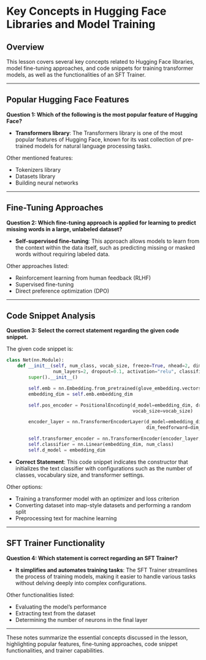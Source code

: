 # Key Concepts in Hugging Face Libraries and Model Training

## Overview

This lesson covers several key concepts related to Hugging Face libraries, model fine-tuning approaches, and code snippets for training transformer models, as well as the functionalities of an SFT Trainer. 

---

## Popular Hugging Face Features

**Question 1: Which of the following is the most popular feature of Hugging Face?**

- **Transformers library**: The Transformers library is one of the most popular features of Hugging Face, known for its vast collection of pre-trained models for natural language processing tasks.

Other mentioned features:
- Tokenizers library
- Datasets library
- Building neural networks

---

## Fine-Tuning Approaches

**Question 2: Which fine-tuning approach is applied for learning to predict missing words in a large, unlabeled dataset?**

- **Self-supervised fine-tuning**: This approach allows models to learn from the context within the data itself, such as predicting missing or masked words without requiring labeled data.

Other approaches listed:
- Reinforcement learning from human feedback (RLHF)
- Supervised fine-tuning
- Direct preference optimization (DPO)

---

## Code Snippet Analysis

**Question 3: Select the correct statement regarding the given code snippet.**

The given code snippet is:

```python
class Net(nn.Module):
    def __init__(self, num_class, vocab_size, freeze=True, nhead=2, dim_feedforward=128, \
                 num_layers=2, dropout=0.1, activation="relu", classifier_dropout=0.1):
        super().__init__()

        self.emb = nn.Embedding.from_pretrained(glove_embedding.vectors, freeze=freeze)
        embedding_dim = self.emb.embedding_dim

        self.pos_encoder = PositionalEncoding(d_model=embedding_dim, dropout=dropout, 
                                              vocab_size=vocab_size)

        encoder_layer = nn.TransformerEncoderLayer(d_model=embedding_dim, nhead=nhead, 
                                                   dim_feedforward=dim_feedforward, dropout=dropout)

        self.transformer_encoder = nn.TransformerEncoder(encoder_layer, num_layers=num_layers)
        self.classifier = nn.Linear(embedding_dim, num_class)
        self.d_model = embedding_dim
```

- **Correct Statement**: This code snippet indicates the constructor that initializes the text classifier with configurations such as the number of classes, vocabulary size, and transformer settings.

Other options:
- Training a transformer model with an optimizer and loss criterion
- Converting dataset into map-style datasets and performing a random split
- Preprocessing text for machine learning

---

## SFT Trainer Functionality

**Question 4: Which statement is correct regarding an SFT Trainer?**

- **It simplifies and automates training tasks**: The SFT Trainer streamlines the process of training models, making it easier to handle various tasks without delving deeply into complex configurations.

Other functionalities listed:
- Evaluating the model’s performance
- Extracting text from the dataset
- Determining the number of neurons in the final layer

---

These notes summarize the essential concepts discussed in the lesson, highlighting popular features, fine-tuning approaches, code snippet functionalities, and trainer capabilities.